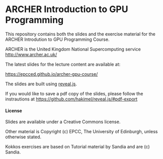 # ARCHER Introduction to GPU Programming

This repository contains both the slides and the exercise material
for the ARCHER Introdution to GPU Programming Course.

ARCHER is the United Kingdom National Supercomputing service
http://www.archer.ac.uk/

The latest slides for the lecture content are available at:

https://epcced.github.io/archer-gpu-course/

The slides are built using [reveal.js](https://github.com/hakimel/reveal.js).

If you would like to save a pdf copy of the slides, please follow the
instrautions at https://github.com/hakimel/reveal.js/#pdf-export


#### License

Slides are available under a Creative Commons license.

Other material is Copyright (c) EPCC, The University of Edinburgh, unless
otherwise stated.

Kokkos exercises are based on Tutorial material by Sandia and are (c) Sandia.
